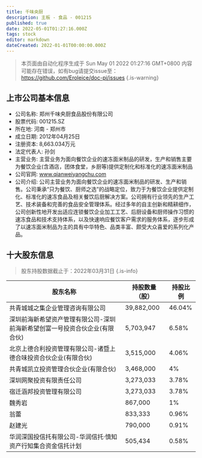 ```yaml
---
title: 千味央厨
description: 主板 - 食品 - 001215
published: true
date: 2022-05-01T01:27:16.000Z
tags: stock
editor: markdown
dateCreated: 2022-01-01T00:00:00.000Z
---
```


> 本页面由自动化程序生成于 Sun May 01 2022 01:27:16 GMT+0800
> 内容可能存在错误，如有bug请提交issue至：https://github.com/Eroleice/doc-pi/issues
{.is-warning}

## 上市公司基本信息
- 公司名称: 郑州千味央厨食品股份有限公司
- 股票代码: 001215.SZ
- 所在地: 河南 - 郑州市
- 成立日期: 2012年04月25日
- 注册资本: 8,663.034万元
- 法定代表人: 孙剑
- 主营业务: 主营业务为面向餐饮企业的速冻面米制品的研发，生产和销售主要为餐饮企业(含酒店，团体食堂，乡厨等)提供定制化和标准化的速冻面米制品
- 公司官网: www.qianweiyangchu.com
- 公司介绍: 公司主营业务为面向餐饮企业的速冻面米制品的研发、生产和销售。公司秉承“只为餐饮、厨师之选”的战略定位，致力于为餐饮企业提供定制化、标准化的速冻食品及相关餐饮后厨解决方案。公司拥有行业领先的生产工艺、技术装备和完善的食品安全管理体系。经过多年的自主创新和精耕细作，公司创新性地开发出适应连锁餐饮企业加工工艺、后厨设备和厨师操作习惯的速冻食品和技术支持体系，以及快速响应餐饮客户需求的服务体系，逐步形成了以速冻面米制品为主的具有中华特色、品类丰富、颇受大众喜爱的系列化产品。


## 十大股东信息
> 股东持股数据截止于：2022年03月31日
{.is-info}

| 股东名称 | 持股数量（股） | 持股比例 |
| --- | --- | --- |
| 共青城城之集企业管理咨询有限公司 | 39,882,000 | 46.04% |
| 深圳前海新希望资产管理有限公司-深圳前海新希望创富一号投资合伙企业(有限合伙) | 5,703,947 | 6.58% |
| 北京上德合利投资管理有限公司-诸暨上德合味投资合伙企业(有限合伙) | 3,515,000 | 4.06% |
| 共青城凯立投资管理合伙企业(有限合伙) | 3,468,000 | 4% |
| 深圳网聚投资有限责任公司 | 3,273,033 | 3.78% |
| 宿迁涵邦投资管理有限公司 | 3,273,033 | 3.78% |
| 魏秀岩 | 867,000 | 1% |
| 翁蕾 | 833,333 | 0.96% |
| 赵建光 | 790,000 | 0.91% |
| 华润深国投信托有限公司-华润信托·慎知资产行知集合资金信托计划 | 505,434 | 0.58% |




